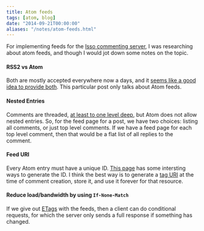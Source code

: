 ```yaml
---
title: Atom feeds
tags: [atom, blog]
date: "2014-09-21T00:00:00"
aliases: "/notes/atom-feeds.html"
---
```


For implementing feeds for the [Isso commenting server][1], I was researching
about atom feeds, and though I would jot down some notes on the topic.

#### RSS2 vs Atom

Both are mostly accepted everywhere now a days, and it [seems like  a good idea
to provide both][2]. This particular post only talks about Atom feeds.

#### Nested Entries

Comments are threaded, [at least to one level deep][3], but Atom does not allow
nested entries. So, for the feed page for a post, we have two choices: listing
all comments, or just top level comments. If we have a feed page for each top
level comment, then that would be a flat list of all replies to the comment.

#### Feed URI

Every Atom entry must have a unique ID. [This page][4] has some intersting ways
to generate the ID. I think the best way is to generate a [tag URI][5] at the
time of comment creation, store it, and use it forever for that resource.

#### Reduce load/bandwidth by using `If-None-Match`

If we give out [ETags][6] with the feeds, then a client can do conditional
requests, for which the server only sends a full response if something has
changed.

[1]: http://posativ.org/isso/
[2]: http://wordpress.stackexchange.com/questions/2922/should-i-provide-rss-or-atom-feeds
[3]: http://blog.codinghorror.com/web-discussions-flat-by-design/
[4]: http://web.archive.org/web/20110514113830/http://diveintomark.org/archives/2004/05/28/howto-atom-id
[5]: http://en.wikipedia.org/wiki/Tag_URI
[6]: http://en.wikipedia.org/wiki/HTTP_ETag
